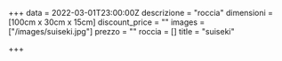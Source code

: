 +++
data = 2022-03-01T23:00:00Z
descrizione = "roccia"
dimensioni = [100cm x 30cm x 15cm]
discount_price = ""
images = ["/images/suiseki.jpg"]
prezzo = ""
roccia = []
title = "suiseki"

+++

